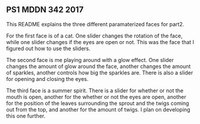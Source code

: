## PS1 MDDN 342 2017

This README explains the three different paramaterized faces for part2. 

For the first face is of a cat. One slider changes the rotation of the face, while one slider changes if the eyes are open or not. This was the face that I figured out how to use the sliders.

The second face is me playing around with a glow effect. One slider changes the amount of glow around the face, another changes the amount of sparkles, another controls how big the sparkles are. There is also a slider for opening and closing the eyes.

The third face is a summer spirit. There is a slider for whether or not the mouth is open, another for the whether or not the eyes are open, another for the position of the leaves surrounding the sprout and the twigs coming out from the top, and another for the amount of twigs. I plan on developing this one further.